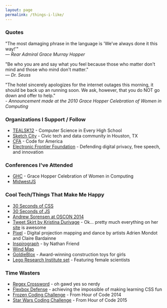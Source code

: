```yaml
---
layout: page
permalink: /things-i-like/
---
```


### Quotes

"The most damaging phrase in the language is 'We’ve always done it this way!'"<br>  *— Rear Admiral Grace Murray Hopper*

"Be who you are and say what you feel because those who matter don't mind and those who mind don't matter."<br> *— Dr. Seuss*

"The hotel sincerely apologizes for the internet outages this morning, it should be back up an running soon. We ask, however, that you do NOT go down and offer to help."<br> *- Announcement made at the 2010 Grace Hopper Celebration of Women in Computing*


### Organizations I Support / Follow

* [TEALSK12](https://www.tealsk12.org/) - Computer Science in Every High School
* [Sketch City](http://sketchcity.org/) - Civic tech and data community in Houston, TX
* [CFA](http://www.codeforamerica.org/) - Code for America
* [Electronic Frontier Foundation](https://www.eff.org/) - Defending digital privacy, free speech, and innovation

### Conferences I've Attended
* [GHC](http://gracehopper.anitaborg.org/) - Grace Hopper Celebration of Women in Computing
* [MidwestJS](http://midwestjs.com/)

### Cool Tech/Things That Make Me Happy
* [30 Seconds of CSS](https://30-seconds.github.io/30-seconds-of-css)
* [30 Seconds of JS](https://github.com/30-seconds/30-seconds-of-code)
* [Andrew Sorensen at OSCON 2014](https://www.youtube.com/watch?v=yY1FSsUV-8c)
* [Tweet Skirt by Kristina Durivage](http://portfolio.gelicia.com/tweetskirt/) - Ok... pretty much everything on her [site](http://portfolio.gelicia.com/) is awesome
* [Pixel](http://www.thisiscolossal.com/2015/01/pixel-a-mesmerizing-dance-performance-incorporating-digital-projection/) - Digital projection mapping and dance by artists Adrien Mondot and Claire Bardainne
* [Inspirograph](http://nathanfriend.io/inspirograph/) - by Nathan Friend
* [Wind Map](http://hint.fm/wind/)
* [GoldieBlox](http://www.goldieblox.com/) - Award-winning construction toys for girls
* [Lego Research Institute set](http://shop.lego.com/en-US/Research-Institute-21110) - Featuring female scientists

### Time Wasters
* [Regex Crossword](https://regexcrossword.com/) - oh gawd yes so nerdy
* [Flexbox Defense](http://www.flexboxdefense.com/) - achieving the impossible of making learning CSS fun
* [Frozen Coding Challenge](https://studio.code.org/s/frozen/stage/1/puzzle/1) - From Hour of Code 2014
* [Star Wars Coding Challenge](https://studio.code.org/s/starwars/stage/1/puzzle/1) - From Hour of Code 2015
